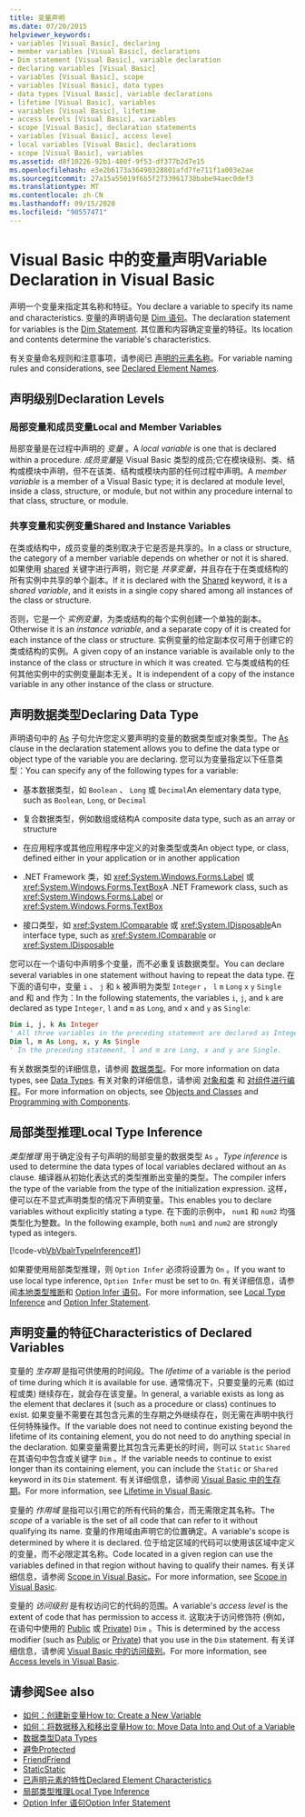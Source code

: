 ```yaml
---
title: 变量声明
ms.date: 07/20/2015
helpviewer_keywords:
- variables [Visual Basic], declaring
- member variables [Visual Basic], declarations
- Dim statement [Visual Basic], variable declaration
- declaring variables [Visual Basic]
- variables [Visual Basic], scope
- variables [Visual Basic], data types
- data types [Visual Basic], variable declarations
- lifetime [Visual Basic], variables
- variables [Visual Basic], lifetime
- access levels [Visual Basic], variables
- scope [Visual Basic], declaration statements
- variables [Visual Basic], access level
- local variables [Visual Basic], declarations
- scope [Visual Basic], variables
ms.assetid: d8f10226-92b1-480f-9f53-df377b2d7e15
ms.openlocfilehash: e3e2b6173a36490328801afd7fe711f1a003e2ae
ms.sourcegitcommit: 27a15a55019f6b5f2733961738babe94aec0def3
ms.translationtype: MT
ms.contentlocale: zh-CN
ms.lasthandoff: 09/15/2020
ms.locfileid: "90557471"
---
```

# <a name="variable-declaration-in-visual-basic"></a><span data-ttu-id="39e63-102">Visual Basic 中的变量声明</span><span class="sxs-lookup"><span data-stu-id="39e63-102">Variable Declaration in Visual Basic</span></span>
<span data-ttu-id="39e63-103">声明一个变量来指定其名称和特征。</span><span class="sxs-lookup"><span data-stu-id="39e63-103">You declare a variable to specify its name and characteristics.</span></span> <span data-ttu-id="39e63-104">变量的声明语句是 [Dim 语句](../../../language-reference/statements/dim-statement.md)。</span><span class="sxs-lookup"><span data-stu-id="39e63-104">The declaration statement for variables is the [Dim Statement](../../../language-reference/statements/dim-statement.md).</span></span> <span data-ttu-id="39e63-105">其位置和内容确定变量的特征。</span><span class="sxs-lookup"><span data-stu-id="39e63-105">Its location and contents determine the variable's characteristics.</span></span>  
  
 <span data-ttu-id="39e63-106">有关变量命名规则和注意事项，请参阅已 [声明的元素名称](../declared-elements/declared-element-names.md)。</span><span class="sxs-lookup"><span data-stu-id="39e63-106">For variable naming rules and considerations, see [Declared Element Names](../declared-elements/declared-element-names.md).</span></span>  
  
## <a name="declaration-levels"></a><span data-ttu-id="39e63-107">声明级别</span><span class="sxs-lookup"><span data-stu-id="39e63-107">Declaration Levels</span></span>  
  
### <a name="local-and-member-variables"></a><span data-ttu-id="39e63-108">局部变量和成员变量</span><span class="sxs-lookup"><span data-stu-id="39e63-108">Local and Member Variables</span></span>  
 <span data-ttu-id="39e63-109">局部变量是在过程中声明的 *变量* 。</span><span class="sxs-lookup"><span data-stu-id="39e63-109">A *local variable* is one that is declared within a procedure.</span></span> <span data-ttu-id="39e63-110">*成员变量*是 Visual Basic 类型的成员;它在模块级别、类、结构或模块中声明，但不在该类、结构或模块内部的任何过程中声明。</span><span class="sxs-lookup"><span data-stu-id="39e63-110">A *member variable* is a member of a Visual Basic type; it is declared at module level, inside a class, structure, or module, but not within any procedure internal to that class, structure, or module.</span></span>  
  
### <a name="shared-and-instance-variables"></a><span data-ttu-id="39e63-111">共享变量和实例变量</span><span class="sxs-lookup"><span data-stu-id="39e63-111">Shared and Instance Variables</span></span>  
 <span data-ttu-id="39e63-112">在类或结构中，成员变量的类别取决于它是否是共享的。</span><span class="sxs-lookup"><span data-stu-id="39e63-112">In a class or structure, the category of a member variable depends on whether or not it is shared.</span></span> <span data-ttu-id="39e63-113">如果使用 [shared](../../../language-reference/modifiers/shared.md) 关键字进行声明，则它是 *共享变量*，并且存在于在类或结构的所有实例中共享的单个副本。</span><span class="sxs-lookup"><span data-stu-id="39e63-113">If it is declared with the [Shared](../../../language-reference/modifiers/shared.md) keyword, it is a *shared variable*, and it exists in a single copy shared among all instances of the class or structure.</span></span>  
  
 <span data-ttu-id="39e63-114">否则，它是一个 *实例变量*，为类或结构的每个实例创建一个单独的副本。</span><span class="sxs-lookup"><span data-stu-id="39e63-114">Otherwise it is an *instance variable*, and a separate copy of it is created for each instance of the class or structure.</span></span> <span data-ttu-id="39e63-115">实例变量的给定副本仅可用于创建它的类或结构的实例。</span><span class="sxs-lookup"><span data-stu-id="39e63-115">A given copy of an instance variable is available only to the instance of the class or structure in which it was created.</span></span> <span data-ttu-id="39e63-116">它与类或结构的任何其他实例中的实例变量副本无关。</span><span class="sxs-lookup"><span data-stu-id="39e63-116">It is independent of a copy of the instance variable in any other instance of the class or structure.</span></span>  
  
## <a name="declaring-data-type"></a><span data-ttu-id="39e63-117">声明数据类型</span><span class="sxs-lookup"><span data-stu-id="39e63-117">Declaring Data Type</span></span>  
 <span data-ttu-id="39e63-118">声明语句中的 [As](../../../language-reference/statements/as-clause.md) 子句允许您定义要声明的变量的数据类型或对象类型。</span><span class="sxs-lookup"><span data-stu-id="39e63-118">The [As](../../../language-reference/statements/as-clause.md) clause in the declaration statement allows you to define the data type or object type of the variable you are declaring.</span></span> <span data-ttu-id="39e63-119">您可以为变量指定以下任意类型：</span><span class="sxs-lookup"><span data-stu-id="39e63-119">You can specify any of the following types for a variable:</span></span>  
  
- <span data-ttu-id="39e63-120">基本数据类型，如 `Boolean` 、 `Long` 或 `Decimal`</span><span class="sxs-lookup"><span data-stu-id="39e63-120">An elementary data type, such as `Boolean`, `Long`, or `Decimal`</span></span>  
  
- <span data-ttu-id="39e63-121">复合数据类型，例如数组或结构</span><span class="sxs-lookup"><span data-stu-id="39e63-121">A composite data type, such as an array or structure</span></span>  
  
- <span data-ttu-id="39e63-122">在应用程序或其他应用程序中定义的对象类型或类</span><span class="sxs-lookup"><span data-stu-id="39e63-122">An object type, or class, defined either in your application or in another application</span></span>  
  
- <span data-ttu-id="39e63-123">.NET Framework 类，如 <xref:System.Windows.Forms.Label> 或 <xref:System.Windows.Forms.TextBox></span><span class="sxs-lookup"><span data-stu-id="39e63-123">A .NET Framework class, such as <xref:System.Windows.Forms.Label> or <xref:System.Windows.Forms.TextBox></span></span>  
  
- <span data-ttu-id="39e63-124">接口类型，如 <xref:System.IComparable> 或 <xref:System.IDisposable></span><span class="sxs-lookup"><span data-stu-id="39e63-124">An interface type, such as <xref:System.IComparable> or <xref:System.IDisposable></span></span>  
  
 <span data-ttu-id="39e63-125">您可以在一个语句中声明多个变量，而不必重复该数据类型。</span><span class="sxs-lookup"><span data-stu-id="39e63-125">You can declare several variables in one statement without having to repeat the data type.</span></span> <span data-ttu-id="39e63-126">在下面的语句中，变量 `i` 、 `j` 和 `k` 被声明为类型 `Integer` ， `l` `m` `Long` `x` `y` `Single` and 和 and 作为：</span><span class="sxs-lookup"><span data-stu-id="39e63-126">In the following statements, the variables `i`, `j`, and `k` are declared as type `Integer`, `l` and `m` as `Long`, and `x` and `y` as `Single`:</span></span>  
  
```vb  
Dim i, j, k As Integer  
' All three variables in the preceding statement are declared as Integer.  
Dim l, m As Long, x, y As Single  
' In the preceding statement, l and m are Long, x and y are Single.  
```  
  
 <span data-ttu-id="39e63-127">有关数据类型的详细信息，请参阅 [数据类型](../data-types/index.md)。</span><span class="sxs-lookup"><span data-stu-id="39e63-127">For more information on data types, see [Data Types](../data-types/index.md).</span></span> <span data-ttu-id="39e63-128">有关对象的详细信息，请参阅 [对象和类](../objects-and-classes/index.md) 和 [对组件进行编程](/previous-versions/visualstudio/visual-studio-2013/0ffkdtkf(v=vs.120))。</span><span class="sxs-lookup"><span data-stu-id="39e63-128">For more information on objects, see [Objects and Classes](../objects-and-classes/index.md) and [Programming with Components](/previous-versions/visualstudio/visual-studio-2013/0ffkdtkf(v=vs.120)).</span></span>  
  
## <a name="local-type-inference"></a><span data-ttu-id="39e63-129">局部类型推理</span><span class="sxs-lookup"><span data-stu-id="39e63-129">Local Type Inference</span></span>  
 <span data-ttu-id="39e63-130">*类型推理* 用于确定没有子句声明的局部变量的数据类型 `As` 。</span><span class="sxs-lookup"><span data-stu-id="39e63-130">*Type inference* is used to determine the data types of local variables declared without an `As` clause.</span></span> <span data-ttu-id="39e63-131">编译器从初始化表达式的类型推断出变量的类型。</span><span class="sxs-lookup"><span data-stu-id="39e63-131">The compiler infers the type of the variable from the type of the initialization expression.</span></span> <span data-ttu-id="39e63-132">这样，便可以在不显式声明类型的情况下声明变量。</span><span class="sxs-lookup"><span data-stu-id="39e63-132">This enables you to declare variables without explicitly stating a type.</span></span> <span data-ttu-id="39e63-133">在下面的示例中， `num1` 和 `num2` 均强类型化为整数。</span><span class="sxs-lookup"><span data-stu-id="39e63-133">In the following example, both `num1` and `num2` are strongly typed as integers.</span></span>  
  
 [!code-vb[VbVbalrTypeInference#1](~/samples/snippets/visualbasic/VS_Snippets_VBCSharp/VbVbalrTypeInference/VB/Class1.vb#1)]  
  
 <span data-ttu-id="39e63-134">如果要使用局部类型推理，则 `Option Infer` 必须将设置为 `On` 。</span><span class="sxs-lookup"><span data-stu-id="39e63-134">If you want to use local type inference, `Option Infer` must be set to `On`.</span></span> <span data-ttu-id="39e63-135">有关详细信息，请参阅[本地类型推断](local-type-inference.md)和 [Option Infer 语句](../../../language-reference/statements/option-infer-statement.md)。</span><span class="sxs-lookup"><span data-stu-id="39e63-135">For more information, see [Local Type Inference](local-type-inference.md) and [Option Infer Statement](../../../language-reference/statements/option-infer-statement.md).</span></span>  
  
## <a name="characteristics-of-declared-variables"></a><span data-ttu-id="39e63-136">声明变量的特征</span><span class="sxs-lookup"><span data-stu-id="39e63-136">Characteristics of Declared Variables</span></span>  
 <span data-ttu-id="39e63-137">变量的 *生存期* 是指可供使用的时间段。</span><span class="sxs-lookup"><span data-stu-id="39e63-137">The *lifetime* of a variable is the period of time during which it is available for use.</span></span> <span data-ttu-id="39e63-138">通常情况下，只要变量的元素 (如过程或类) 继续存在，就会存在该变量。</span><span class="sxs-lookup"><span data-stu-id="39e63-138">In general, a variable exists as long as the element that declares it (such as a procedure or class) continues to exist.</span></span> <span data-ttu-id="39e63-139">如果变量不需要在其包含元素的生存期之外继续存在，则无需在声明中执行任何特殊操作。</span><span class="sxs-lookup"><span data-stu-id="39e63-139">If the variable does not need to continue existing beyond the lifetime of its containing element, you do not need to do anything special in the declaration.</span></span> <span data-ttu-id="39e63-140">如果变量需要比其包含元素更长的时间，则可以 `Static` `Shared` 在其语句中包含或关键字 `Dim` 。</span><span class="sxs-lookup"><span data-stu-id="39e63-140">If the variable needs to continue to exist longer than its containing element, you can include the `Static` or `Shared` keyword in its `Dim` statement.</span></span> <span data-ttu-id="39e63-141">有关详细信息，请参阅 [Visual Basic 中的生存期](../declared-elements/lifetime.md)。</span><span class="sxs-lookup"><span data-stu-id="39e63-141">For more information, see [Lifetime in Visual Basic](../declared-elements/lifetime.md).</span></span>  
  
 <span data-ttu-id="39e63-142">变量的 *作用域* 是指可以引用它的所有代码的集合，而无需限定其名称。</span><span class="sxs-lookup"><span data-stu-id="39e63-142">The *scope* of a variable is the set of all code that can refer to it without qualifying its name.</span></span> <span data-ttu-id="39e63-143">变量的作用域由声明它的位置确定。</span><span class="sxs-lookup"><span data-stu-id="39e63-143">A variable's scope is determined by where it is declared.</span></span> <span data-ttu-id="39e63-144">位于给定区域的代码可以使用该区域中定义的变量，而不必限定其名称。</span><span class="sxs-lookup"><span data-stu-id="39e63-144">Code located in a given region can use the variables defined in that region without having to qualify their names.</span></span> <span data-ttu-id="39e63-145">有关详细信息，请参阅 [Scope in Visual Basic](../declared-elements/scope.md)。</span><span class="sxs-lookup"><span data-stu-id="39e63-145">For more information, see [Scope in Visual Basic](../declared-elements/scope.md).</span></span>  
  
 <span data-ttu-id="39e63-146">变量的 *访问级别* 是有权访问它的代码的范围。</span><span class="sxs-lookup"><span data-stu-id="39e63-146">A variable's *access level* is the extent of code that has permission to access it.</span></span> <span data-ttu-id="39e63-147">这取决于访问修饰符 (例如，在语句中使用的 [Public](../../../language-reference/modifiers/public.md) 或 [Private](../../../language-reference/modifiers/private.md)) `Dim` 。</span><span class="sxs-lookup"><span data-stu-id="39e63-147">This is determined by the access modifier (such as [Public](../../../language-reference/modifiers/public.md) or [Private](../../../language-reference/modifiers/private.md)) that you use in the `Dim` statement.</span></span> <span data-ttu-id="39e63-148">有关详细信息，请参阅 [Visual Basic 中的访问级别](../declared-elements/access-levels.md)。</span><span class="sxs-lookup"><span data-stu-id="39e63-148">For more information, see [Access levels in Visual Basic](../declared-elements/access-levels.md).</span></span>  
  
## <a name="see-also"></a><span data-ttu-id="39e63-149">请参阅</span><span class="sxs-lookup"><span data-stu-id="39e63-149">See also</span></span>

- [<span data-ttu-id="39e63-150">如何：创建新变量</span><span class="sxs-lookup"><span data-stu-id="39e63-150">How to: Create a New Variable</span></span>](how-to-create-a-new-variable.md)
- [<span data-ttu-id="39e63-151">如何：将数据移入和移出变量</span><span class="sxs-lookup"><span data-stu-id="39e63-151">How to: Move Data Into and Out of a Variable</span></span>](how-to-move-data-into-and-out-of-a-variable.md)
- [<span data-ttu-id="39e63-152">数据类型</span><span class="sxs-lookup"><span data-stu-id="39e63-152">Data Types</span></span>](../../../language-reference/data-types/index.md)
- [<span data-ttu-id="39e63-153">避免</span><span class="sxs-lookup"><span data-stu-id="39e63-153">Protected</span></span>](../../../language-reference/modifiers/protected.md)
- [<span data-ttu-id="39e63-154">Friend</span><span class="sxs-lookup"><span data-stu-id="39e63-154">Friend</span></span>](../../../language-reference/modifiers/friend.md)
- [<span data-ttu-id="39e63-155">Static</span><span class="sxs-lookup"><span data-stu-id="39e63-155">Static</span></span>](../../../language-reference/modifiers/static.md)
- [<span data-ttu-id="39e63-156">已声明元素的特性</span><span class="sxs-lookup"><span data-stu-id="39e63-156">Declared Element Characteristics</span></span>](../declared-elements/declared-element-characteristics.md)
- [<span data-ttu-id="39e63-157">局部类型推理</span><span class="sxs-lookup"><span data-stu-id="39e63-157">Local Type Inference</span></span>](local-type-inference.md)
- [<span data-ttu-id="39e63-158">Option Infer 语句</span><span class="sxs-lookup"><span data-stu-id="39e63-158">Option Infer Statement</span></span>](../../../language-reference/statements/option-infer-statement.md)
